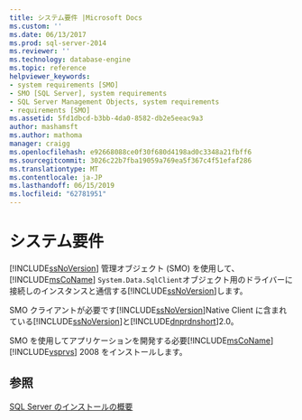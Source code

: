 ```yaml
---
title: システム要件 |Microsoft Docs
ms.custom: ''
ms.date: 06/13/2017
ms.prod: sql-server-2014
ms.reviewer: ''
ms.technology: database-engine
ms.topic: reference
helpviewer_keywords:
- system requirements [SMO]
- SMO [SQL Server], system requirements
- SQL Server Management Objects, system requirements
- requirements [SMO]
ms.assetid: 5fd1dbcd-b3bb-4da0-8582-db2e5eeac9a3
author: mashamsft
ms.author: mathoma
manager: craigg
ms.openlocfilehash: e92668088ce0f30f680d4198ad0c3348a21fbff6
ms.sourcegitcommit: 3026c22b7fba19059a769ea5f367c4f51efaf286
ms.translationtype: MT
ms.contentlocale: ja-JP
ms.lasthandoff: 06/15/2019
ms.locfileid: "62781951"
---
```

# <a name="system-requirements"></a>システム要件
  [!INCLUDE[ssNoVersion](../../includes/ssnoversion-md.md)] 管理オブジェクト (SMO) を使用して、 [!INCLUDE[msCoName](../../includes/msconame-md.md)] `System.Data.SqlClient`オブジェクト用のドライバーに接続しのインスタンスと通信する[!INCLUDE[ssNoVersion](../../includes/ssnoversion-md.md)]します。  
  
 SMO クライアントが必要です[!INCLUDE[ssNoVersion](../../includes/ssnoversion-md.md)]Native Client に含まれている[!INCLUDE[ssNoVersion](../../includes/ssnoversion-md.md)]と[!INCLUDE[dnprdnshort](../../includes/dnprdnshort-md.md)]2.0。  
  
 SMO を使用してアプリケーションを開発する必要[!INCLUDE[msCoName](../../includes/msconame-md.md)] [!INCLUDE[vsprvs](../../includes/vsprvs-md.md)] 2008 をインストールします。  
  
## <a name="see-also"></a>参照  
 [SQL Server のインストールの概要](https://technet.microsoft.com/library/bb500438\(v=SQL.105\).aspx)  
  
  
